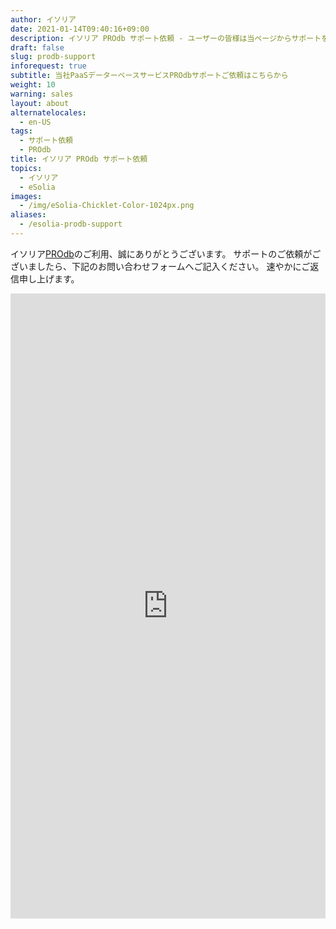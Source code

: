 ```yaml
---
author: イソリア
date: 2021-01-14T09:40:16+09:00
description: イソリア PROdb サポート依頼 - ユーザーの皆様は当ページからサポートをご依頼できます
draft: false
slug: prodb-support
inforequest: true
subtitle: 当社PaaSデーターベースサービスPROdbサポートご依頼はこちらから
weight: 10
warning: sales
layout: about
alternatelocales:
  - en-US
tags:
  - サポート依頼
  - PROdb
title: イソリア PROdb サポート依頼
topics:
  - イソリア
  - eSolia
images:
  - /img/eSolia-Chicklet-Color-1024px.png
aliases:
  - /esolia-prodb-support
---
```


イソリア[PROdb](/prodb)のご利用、誠にありがとうございます。
サポートのご依頼がございましたら、下記のお問い合わせフォームへご記入ください。
速やかにご返信申し上げます。

<iframe width="100%" height="1000px" src="https://www.wrike.com/form/eyJhY2NvdW50SWQiOjMxMTQ1NjAsInRhc2tGb3JtSWQiOjQzNjUxNH0JNDc2MzQwNjk5MTI0MgkzOTBmZmFkYTYzNTM1MjhkYzVlNWVhMmM5MjA5OWRjZDQ0NzRmYjMzMDViNzA2ZWY2MjM0ZThjMTk2N2JkZWJj" frameborder="0"></iframe>


